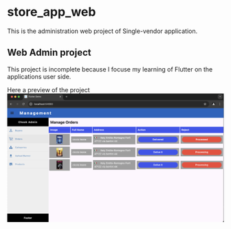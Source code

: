 # store_app_web

This is the administration web project of Single-vendor application.

## Web Admin project

This project is incomplete because I focuse my learning of Flutter on the applications user side.

Here a preview of the project
![Home page Multi-vendor buyer side](../../images/single%20vendor/singlevendor_manager.png)
